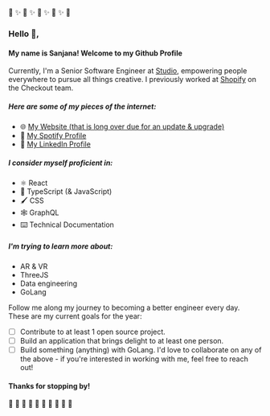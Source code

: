 💖 ✨ 💖 ✨ 💖 ✨ 💖 ✨ 💖

### Hello 👋, 

#### My name is Sanjana! Welcome to my Github Profile

Currently, I'm a Senior Software Engineer at [Studio](https://studio.com/), empowering people everywhere to pursue all things creative. I previously worked at [Shopify](https://www.shopify.com/) on the Checkout team. 

##### Here are some of my pieces of the internet: 
- 🌐 [My Website (that is long over due for an update & upgrade)](http://sanjanadesai.ca)
- 🎵 [My Spotify Profile](https://open.spotify.com/user/12158885891?si=5966f6843c1d46df)
- 💼 [My LinkedIn Profile](https://www.linkedin.com/in/sanjanad/)

##### I consider myself proficient in: 
- ⚛️ React
- 🍵 TypeScript (& JavaScript) 
- 🖌️ CSS
- 🕸️ GraphQL
- ⌨️ Technical Documentation

##### I'm trying to learn more about: 
- AR & VR 
- ThreeJS
- Data engineering
- GoLang

Follow me along my journey to becoming a better engineer every day. These are my current goals for the year: 
- [ ] Contribute to at least 1 open source project.
- [ ] Build an application that brings delight to at least one person.
- [ ] Build something (anything) with GoLang. 
I'd love to collaborate on any of the above - if you're interested in working with me, feel free to reach out! 

#### Thanks for stopping by! 

🌱 🌻 🌱 🌻 🌱 🌻 🌱 🌻 🌱 🌻 

<!--
**sanjanadesai27/sanjanadesai27** is a ✨ _special_ ✨ repository because its `README.md` (this file) appears on your GitHub profile.

Here are some ideas to get you started:

- 🔭 I’m currently working on ...
- 🌱 I’m currently learning ...
- 👯 I’m looking to collaborate on ...
- 🤔 I’m looking for help with ...
- 💬 Ask me about ...
- 📫 How to reach me: ...
- 😄 Pronouns: ...
- ⚡ Fun fact: ...
-->
